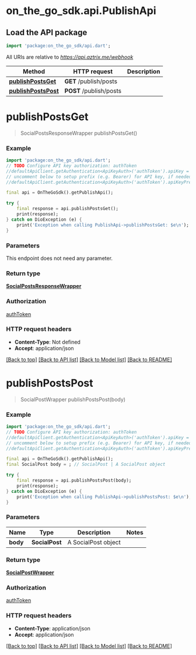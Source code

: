 # on_the_go_sdk.api.PublishApi

## Load the API package
```dart
import 'package:on_the_go_sdk/api.dart';
```

All URIs are relative to *https://api.aztrix.me/webhook*

Method | HTTP request | Description
------------- | ------------- | -------------
[**publishPostsGet**](PublishApi.md#publishpostsget) | **GET** /publish/posts | 
[**publishPostsPost**](PublishApi.md#publishpostspost) | **POST** /publish/posts | 


# **publishPostsGet**
> SocialPostsResponseWrapper publishPostsGet()



### Example
```dart
import 'package:on_the_go_sdk/api.dart';
// TODO Configure API key authorization: authToken
//defaultApiClient.getAuthentication<ApiKeyAuth>('authToken').apiKey = 'YOUR_API_KEY';
// uncomment below to setup prefix (e.g. Bearer) for API key, if needed
//defaultApiClient.getAuthentication<ApiKeyAuth>('authToken').apiKeyPrefix = 'Bearer';

final api = OnTheGoSdk().getPublishApi();

try {
    final response = api.publishPostsGet();
    print(response);
} catch on DioException (e) {
    print('Exception when calling PublishApi->publishPostsGet: $e\n');
}
```

### Parameters
This endpoint does not need any parameter.

### Return type

[**SocialPostsResponseWrapper**](SocialPostsResponseWrapper.md)

### Authorization

[authToken](../README.md#authToken)

### HTTP request headers

 - **Content-Type**: Not defined
 - **Accept**: application/json

[[Back to top]](#) [[Back to API list]](../README.md#documentation-for-api-endpoints) [[Back to Model list]](../README.md#documentation-for-models) [[Back to README]](../README.md)

# **publishPostsPost**
> SocialPostWrapper publishPostsPost(body)



### Example
```dart
import 'package:on_the_go_sdk/api.dart';
// TODO Configure API key authorization: authToken
//defaultApiClient.getAuthentication<ApiKeyAuth>('authToken').apiKey = 'YOUR_API_KEY';
// uncomment below to setup prefix (e.g. Bearer) for API key, if needed
//defaultApiClient.getAuthentication<ApiKeyAuth>('authToken').apiKeyPrefix = 'Bearer';

final api = OnTheGoSdk().getPublishApi();
final SocialPost body = ; // SocialPost | A SocialPost object

try {
    final response = api.publishPostsPost(body);
    print(response);
} catch on DioException (e) {
    print('Exception when calling PublishApi->publishPostsPost: $e\n');
}
```

### Parameters

Name | Type | Description  | Notes
------------- | ------------- | ------------- | -------------
 **body** | **SocialPost**| A SocialPost object | 

### Return type

[**SocialPostWrapper**](SocialPostWrapper.md)

### Authorization

[authToken](../README.md#authToken)

### HTTP request headers

 - **Content-Type**: application/json
 - **Accept**: application/json

[[Back to top]](#) [[Back to API list]](../README.md#documentation-for-api-endpoints) [[Back to Model list]](../README.md#documentation-for-models) [[Back to README]](../README.md)


